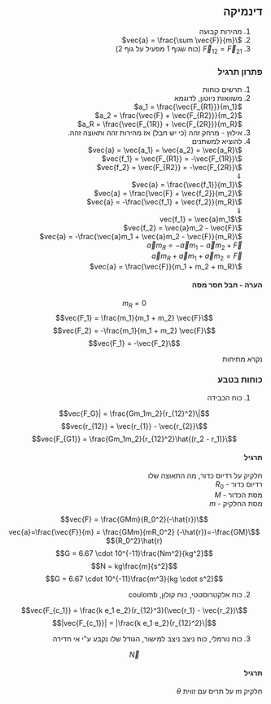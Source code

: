 <style>
    html {
        direction: rtl;
    }
    eqn, table, .katex {
        direction: ltr;
    }
</style>

## דינמיקה
1. מהירות קבועה
2. $\vec{a} = \frac{\sum \vec{F}}{m}$
3. $\vec{F}_{12} = \vec{F}_{21}$ (כוח שגוף 1 מפעיל על גוף 2)

### פתרון תרגיל
1. תרשים כוחות
2. משוואות ניוטון, לדוגמא  
$a_1 = \frac{\vec{F_{R1}}}{m_1}$  
$a_2 = \frac{\vec{F} + \vec{F_{R2}}}{m_2}$  
$a_R = \frac{\vec{F_{1R}} + \vec{F_{2R}}}{m_R}$ 
3. אילוץ - מרחק זהה (כי יש חבל) אז מהירות זהה ותאוצה זהה.
4. להוציא למשתנים   
$\vec{a} = \vec{a_1} = \vec{a_2} = \vec{a_R}$  
$\vec{f_1} = \vec{F_{R1}} = -\vec{F_{1R}}$  
$\vec{f_2} = \vec{F_{R2}} = -\vec{F_{2R}}$  
$\Downarrow$  
$\vec{a} = \frac{\vec{f_1}}{m_1}$  
$\vec{a} = \frac{\vec{F} + \vec{f_2}}{m_2}$  
$\vec{a} = -\frac{\vec{f_1} + \vec{f_2}}{m_R}$  
$\Downarrow$  
$\vec{f_1} = \vec{a}m_1$  
$\vec{f_2} = \vec{a}m_2 - \vec{F}$  
$\vec{a} = -\frac{\vec{a}m_1 + \vec{a}m_2 - \vec{F}}{m_R}$  
$\vec{a}m_R = -\vec{a}m_1 - \vec{a}m_2 + \vec{F}$  
$\vec{a}m_R + \vec{a}m_1 + \vec{a}m_2 = \vec{F}$  
$\vec{a} = \frac{\vec{F}}{m_1 + m_2 + m_R}$  

#### הערה - חבל חסר מסה

$$m_R = 0$$
$$\vec{F_1} = \frac{m_1}{m_1 + m_2} \vec{F}$$
$$\vec{F_2} = -\frac{m_1}{m_1 + m_2} \vec{F}$$
$$\vec{F_1} = -\vec{F_2}$$

נקרא מתיחות

### כוחות בטבע
1. כוח הכבידה

$$|\vec{F_G}| = \frac{Gm_1m_2}{r_{12}^2}$$
$$\vec{r_{12}} = \vec{r_{1}} - \vec{r_{2}}$$
$$\vec{F_{G1}} = \frac{Gm_1m_2}{r_{12}^2}\hat{(r_2 - r_1)}$$

#### תרגיל

חלקיק על רדיוס כדור, מה התאוצה שלו  
רדיוס כדור - $R_0$  
מסת הכדור - $M$  
מסת החלקיק - $m$  

$$\vec{F} = \frac{GMm}{R_0^2}(-\hat{r})$$
$$\vec{a}=\frac{\vec{F}}{m} = \frac{GMm}{mR_0^2} (-\hat{r})=-\frac{GM}{R_0^2}\hat{r}$$
$$G = 6.67 \cdot 10^{-11}\frac{Nm^2}{kg^2}$$
$$N = kg\frac{m}{s^2}$$
$$G = 6.67 \cdot 10^{-11}\frac{m^3}{kg \cdot s^2}$$

2. כוח אלקטרוסטטי, כוח קולון, coulomb

$$\vec{F_{c_1}} = \frac{k e_1 e_2}{r_{12}^3}(\vec{r_1} - \vec{r_2})$$
$$|\vec{F_{c_1}}| = |\frac{k e_1 e_2}{r_{12}^2}|$$

3. כוח נורמלי, כוח ניצב
ניצב למישור, הגודל שלו נקבע ע"י אי חדירה

$$\vec{N}$$

#### תרגיל
חלקיק $m$ על תריס עם זווית $\theta$
